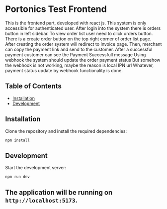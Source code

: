 
# Portonics Test Frontend

This is the frontend part, developed with react js. This system is only accessible for authenticated user.
After login into the system there is orders button in left sidebar.
To view order list user need to click orders button.
There is a create order button on the top right corner of order list page.
After creating the order system will redirect to Invoice page.
Then, merchant can copy the payment link and send to the customer.
After a successful payment customer can see the Payment Successfull message
Using webhook the system should update the order payment status
But somehow the webhook is not working, maybe the reason is local IPN url
Whatever, payment status update by webhook functionality is done.

## Table of Contents
- [Installation](#installation)
- [Development](#development)


## Installation

Clone the repository and install the required dependencies:

```bash
npm install
```


## Development

Start the development server:

```bash
npm run dev
```

The application will be running on `http://localhost:5173`.
---

